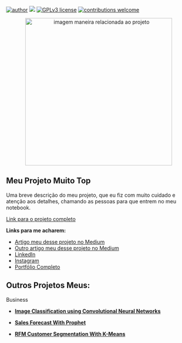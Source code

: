 [![author](https://img.shields.io/badge/author-davidnogueira-red.svg)](https://www.linkedin.com/in/david-nogueira-2208b6125/) [![](https://img.shields.io/badge/python-3.7+-blue.svg)](https://www.python.org/downloads/release/python-365/) [![GPLv3 license](https://img.shields.io/badge/License-GPLv3-blue.svg)](http://perso.crans.org/besson/LICENSE.html) [![contributions welcome](https://img.shields.io/badge/contributions-welcome-brightgreen.svg?style=flat)](https://github.com/rafaelnduarte/portfolio/issues)

<p align="center">
  <img src="[https://images.unsplash.com/photo-1454165804606-c3d57bc86b40?ixid=MnwxMjA3fDB8MHxwaG90by1wYWdlfHx8fGVufDB8fHx8&ixlib=rb-1.2.1&auto=format&fit=crop&w=1050&q=80](https://images.unsplash.com/photo-1644325349124-d1756b79dd42?q=80&w=1775&auto=format&fit=crop&ixlib=rb-4.0.3&ixid=M3wxMjA3fDB8MHxwaG90by1wYWdlfHx8fGVufDB8fHx8fA%3D%3D" alt="imagem maneira relacionada ao projeto"height=400px >
</p>

## Meu Projeto Muito Top

Uma breve descrição do meu projeto, que eu fiz com muito cuidado e atenção aos detalhes, chamando as pessoas para que entrem no meu notebook.

[Link para o projeto completo](https://medium.com/@rafaelnduarte)

**Links para me acharem:**
* [Artigo meu desse projeto no Medium](https://medium.com/@rafaelnduarte)
* [Outro artigo meu desse projeto no Medium](https://medium.com/@rafaelnduarte)
* [LinkedIn](https://www.linkedin.com/in/rafael-n-duarte/)
* [Instagram](https://www.linkedin.com/in/rafael-n-duarte/)
* [Portfólio Completo](https://www.linkedin.com/in/rafael-n-duarte/)




## Outros Projetos Meus:

Business
* **[Image Classification using Convolutional Neural Networks](https://bit.ly/3cdckqJ)**

* **[Sales Forecast With Prophet](https://bit.ly/2wHiD6l)**
 
* **[RFM Customer Segmentation With K-Means](https://bit.ly/2RFTWi2)**
